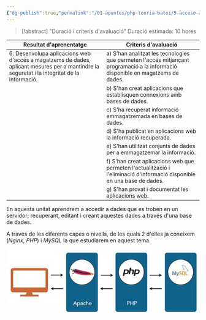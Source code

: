 ```yaml
---
{"dg-publish":true,"permalink":"/01-apuntes/php-teoria-batoi/5-acceso-a-datos/0-indice/","tags":["PHP"]}
---
```



> [!abstract] "Duració i criteris d'avaluació"
	Duració estimada: 10 hores 
	
| Resultat d'aprenentatge                                                                                                                      | Criteris d'avaluació                                                                                                             |
| -------------------------------------------------------------------------------------------------------------------------------------------- | -------------------------------------------------------------------------------------------------------------------------------- |
| 6. Desenvolupa aplicacions web d'accés a magatzems de dades, aplicant mesures per a mantindre la seguretat i la integritat de la informació. | a) S'han analitzat les tecnologies que permeten l'accés mitjançant programació a la informació disponible en magatzems de dades. |
|                                                                                                                                              | b) S'han creat aplicacions que establisquen connexions amb bases de dades.                                                       |
|                                                                                                                                              | c) S'ha recuperat informació emmagatzemada en bases de dades.                                                                    |
|                                                                                                                                              | d) S'ha publicat en aplicacions web la informació recuperada.                                                                    |
|                                                                                                                                              | e) S'han utilitzat conjunts de dades per a emmagatzemar la informació.                                                           |
|                                                                                                                                              | f) S'han creat aplicacions web que permeten l'actualització i l'eliminació  d'informació disponible en una base de dades.        |
|                                                                                                                                              | g) S'han provat i documentat les aplicacions web.                                                                                |

En aquesta unitat aprendrem a accedir a dades que es troben en un servidor; recuperant, editant i creant aquestes dades a través d'una base de dades.

A través de les diferents capes o nivells, de les quals 2 d'elles ja coneixem (*Nginx*, *PHP*) i *MySQL* la que estudiarem en aquest tema.

![06-bbdd-arquitectura-3-niveles.png](/img/user/01%20Apuntes/PHP%20Teoria%20Batoi/imagenes/06/06-bbdd-arquitectura-3-niveles.png)